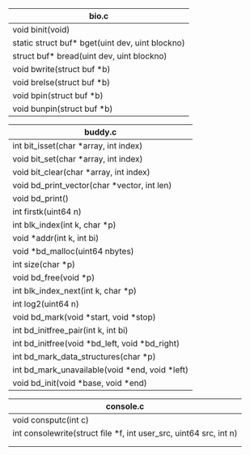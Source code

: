 | bio.c                                           |
| ----------------------------------------------- |
| void binit(void)                                |
| static struct buf* bget(uint dev, uint blockno) |
| struct buf* bread(uint dev, uint blockno)       |
| void bwrite(struct buf *b)                      |
| void brelse(struct buf *b)                      |
| void bpin(struct buf *b)                        |
| void bunpin(struct buf *b)                      |

| buddy.c                                        |
| ---------------------------------------------- |
| int bit_isset(char *array, int index)          |
| void bit_set(char *array, int index)           |
| void bit_clear(char *array, int index)         |
| void bd_print_vector(char *vector, int len)    |
| void bd_print()                                |
| int firstk(uint64 n)                           |
| int blk_index(int k, char *p)                  |
| void *addr(int k, int bi)                      |
| void *bd_malloc(uint64 nbytes)                 |
| int size(char *p)                              |
| void bd_free(void *p)                          |
| int blk_index_next(int k, char *p)             |
| int log2(uint64 n)                             |
| void bd_mark(void *start, void *stop)          |
| int bd_initfree_pair(int k, int bi)            |
| int bd_initfree(void *bd_left, void *bd_right) |
| int bd_mark_data_structures(char *p)           |
| int bd_mark_unavailable(void *end, void *left) |
| void bd_init(void *base, void *end)            |

| console.c                                                    |
| ------------------------------------------------------------ |
| void consputc(int c)                                         |
| int consolewrite(struct file *f, int user_src, uint64 src, int n) |
|                                                              |
|                                                              |



